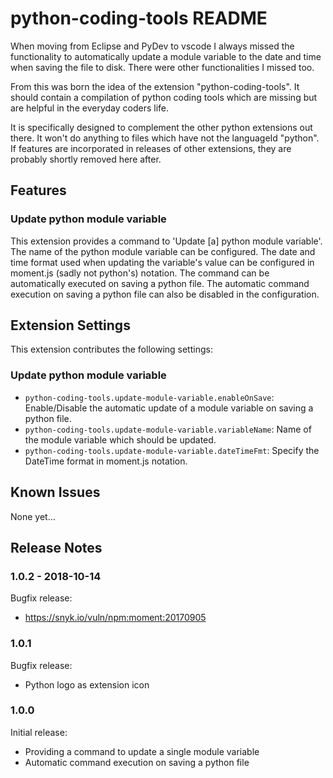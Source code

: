 # python-coding-tools README

When moving from Eclipse and PyDev to vscode I always missed the functionality to automatically update a module variable to the date and time when saving the file to disk. There were other functionalities I missed too.

From this was born the idea of the extension "python-coding-tools". It should contain a compilation of python coding tools which are missing but are helpful in the everyday coders life.

It is specifically designed to complement the other python extensions out there. It won't do anything to files which have not the languageId "python". If features are incorporated in releases of other extensions, they are probably shortly removed here after.

## Features

### Update python module variable

This extension provides a command to 'Update [a] python module variable'. The name of the python module variable can be configured. The date and time format used when updating the variable's value can be configured in moment.js (sadly not python's) notation. The command can be automatically executed on saving a python file. The automatic command execution on saving a python file can also be disabled in the configuration.

## Extension Settings

This extension contributes the following settings:

### Update python module variable

* `python-coding-tools.update-module-variable.enableOnSave`: Enable/Disable the automatic update of a module variable on saving a python file.
* `python-coding-tools.update-module-variable.variableName`: Name of the module variable which should be updated.
* `python-coding-tools.update-module-variable.dateTimeFmt`: Specify the DateTime format in moment.js notation.

## Known Issues

None yet...

## Release Notes

### 1.0.2 - 2018-10-14

Bugfix release:
- https://snyk.io/vuln/npm:moment:20170905

### 1.0.1

Bugfix release:
- Python logo as extension icon

### 1.0.0

Initial release:
- Providing a command to update a single module variable
- Automatic command execution on saving a python file
